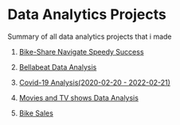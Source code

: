 # Data Analytics Projects
Summary of all data analytics projects that i made

1) [Bike-Share Navigate Speedy Success](https://github.com/AndreasAvgou/Bike-Share-Navigate-Speedy-Success)

2) [Bellabeat Data Analysis](https://github.com/AndreasAvgou/Bellabeat-Data-Analysis)

3) [Covid-19 Analysis(2020-02-20 - 2022-02-21)](https://github.com/AndreasAvgou/Covid-19-Data-Analysis)

4) [Μovies and TV shows Data Analysis](https://github.com/AndreasAvgou/Movies-and-TV-shows-Data-Analysis)

5) [Bike Sales](https://github.com/AndreasAvgou/Bike-Sales)


